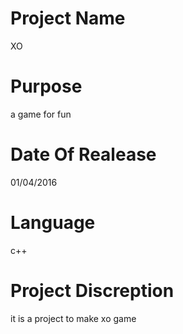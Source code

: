 # Project Name
  XO

# Purpose
  a game for fun

# Date Of Realease
01/04/2016

 # Language
  c++

# Project Discreption
it is a project to make xo game

